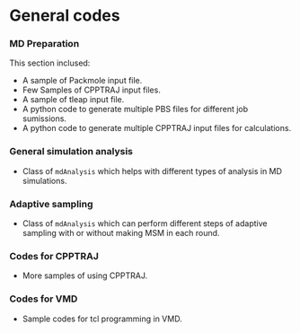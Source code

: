 # General codes 
### MD Preparation
This section inclused:
- A sample of Packmole input file.
- Few Samples of CPPTRAJ input files.
- A sample of tleap input file.
- A python code to generate multiple PBS files for different job sumissions.
- A python code to generate multiple CPPTRAJ input files for calculations.

### General simulation analysis
- Class of ```mdAnalysis``` which helps with different types of analysis in MD simulations.

### Adaptive sampling
- Class of ```mdAnalysis``` which can perform different steps of adaptive sampling with or without making MSM in each round.

### Codes for CPPTRAJ 
- More samples of using CPPTRAJ.

### Codes for VMD
- Sample codes for tcl programming in VMD.
